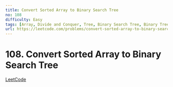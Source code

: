 ```yaml
---
title: Convert Sorted Array to Binary Search Tree
no: 108
difficulty: Easy
tags: [Array, Divide and Conquer, Tree, Binary Search Tree, Binary Tree]
url: https://leetcode.com/problems/convert-sorted-array-to-binary-search-tree/
---
```


# 108. Convert Sorted Array to Binary Search Tree

[LeetCode](https://leetcode.com/problems/convert-sorted-array-to-binary-search-tree/)

